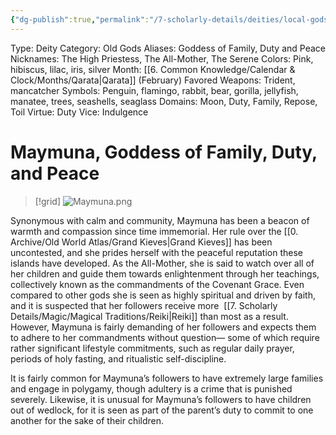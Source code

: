 ```yaml
---
{"dg-publish":true,"permalink":"/7-scholarly-details/deities/local-gods/maymuna/","noteIcon":""}
---
```



Type: Deity
Category: Old Gods
Aliases: Goddess of Family, Duty and Peace
Nicknames: The High Priestess, The All-Mother, The Serene
Colors: Pink, hibiscus, lilac, iris, silver
Month: [[6. Common Knowledge/Calendar & Clock/Months/Qarata\|Qarata]] (February)
Favored Weapons: Trident, mancatcher
Symbols: Penguin, flamingo, rabbit, bear, gorilla, jellyfish, manatee, trees, seashells, seaglass
Domains: Moon, Duty, Family, Repose, Toil
Virtue: Duty
Vice: Indulgence

# Maymuna, Goddess of Family, Duty, and Peace

>[!grid]
![Maymuna.png](/img/user/x.%20Assets/Attachments/Images/NPC%20Compendium/Maymuna.png)

Synonymous with calm and community, Maymuna has been a beacon of warmth and compassion since time immemorial. Her rule over the [[0. Archive/Old World Atlas/Grand Kieves\|Grand Kieves]] has been uncontested, and she prides herself with the peaceful reputation these islands have developed. As the All-Mother, she is said to watch over all of her children and guide them towards enlightenment through her teachings, collectively known as the commandments of the Covenant Grace. Even compared to other gods she is seen as highly spiritual and driven by faith, and it is suspected that her followers receive more  [[7. Scholarly Details/Magic/Magical Traditions/Reiki\|Reiki]] than most as a result. However, Maymuna is fairly demanding of her followers and expects them to adhere to her commandments without question— some of which require rather significant lifestyle commitments, such as regular daily prayer, periods of holy fasting, and ritualistic self-discipline.

It is fairly common for Maymuna’s followers to have extremely large families and engage in polygamy, though adultery is a crime that is punished severely. Likewise, it is unusual for Maymuna’s followers to have children out of wedlock, for it is seen as part of the parent’s duty to commit to one another for the sake of their children.
